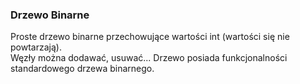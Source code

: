 ### Drzewo Binarne
Proste drzewo binarne przechowujące wartości int (wartości się nie powtarzają).  
Węzły można dodawać, usuwać... Drzewo posiada funkcjonalności standardowego drzewa binarnego.
